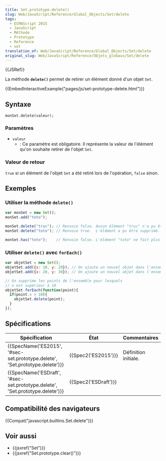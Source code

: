 ```yaml
---
title: Set.prototype.delete()
slug: Web/JavaScript/Reference/Global_Objects/Set/delete
tags:
  - ECMAScript 2015
  - JavaScript
  - Méthode
  - Prototype
  - Reference
  - set
translation_of: Web/JavaScript/Reference/Global_Objects/Set/delete
original_slug: Web/JavaScript/Reference/Objets_globaux/Set/delete
---
```

{{JSRef}}

La méthode **`delete()`** permet de retirer un élément donné d'un objet `Set`.

{{EmbedInteractiveExample("pages/js/set-prototype-delete.html")}}

## Syntaxe

    monSet.delete(valeur);

### Paramètres

- `valeur`
  - : Ce paramètre est obligatoire. Il représente la valeur de l'élément qu'on souhaite retirer de l'objet `Set`.

### Valeur de retour

`true` si un élément de l'objet `Set` a été retiré lors de l'opération, `false` sinon.

## Exemples

### Utiliser la méthode `delete()`

```js
var monSet = new Set();
monSet.add("toto");

monSet.delete("truc"); // Renvoie false. Aucun élément "truc" n'a pu être supprimé.
monSet.delete("toto"); // Renvoie true.  L'élément a pu être supprimé.

monSet.has("toto");    // Renvoie false. L'élément "toto" ne fait plus partie de l'ensemble.
```

### Utiliser `delete()` avec `forEach()`

```js
var objetSet = new Set();
objetSet.add({x: 10, y: 20}); // On ajoute un nouvel objet dans l'ensemble
objetSet.add({x: 20, y: 30}); // On ajoute un nouvel objet dans l'ensemble

// On supprime les points de l'ensemble pour lesquels
// x est supérieur à 10
objetSet.forEach(function(point){
  if(point.x > 10){
    objetSet.delete(point);
  }
});
```

## Spécifications

| Spécification                                                                                        | État                         | Commentaires         |
| ---------------------------------------------------------------------------------------------------- | ---------------------------- | -------------------- |
| {{SpecName('ES2015', '#sec-set.prototype.delete', 'Set.prototype.delete')}} | {{Spec2('ES2015')}}     | Définition initiale. |
| {{SpecName('ESDraft', '#sec-set.prototype.delete', 'Set.prototype.delete')}} | {{Spec2('ESDraft')}} |                      |

## Compatibilité des navigateurs

{{Compat("javascript.builtins.Set.delete")}}

## Voir aussi

- {{jsxref("Set")}}
- {{jsxref("Set.prototype.clear()")}}
